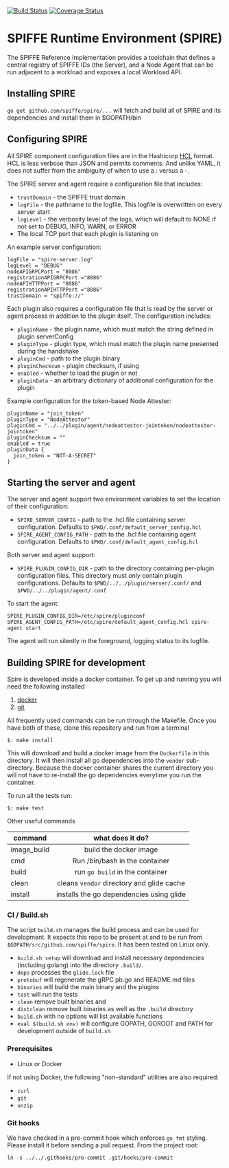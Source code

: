 [![Build Status](https://travis-ci.com/spiffe/spire.svg?token=pXzs6KRAUrxbEXnwHsPs&branch=master)](https://travis-ci.com/spiffe/spire)
[![Coverage Status](https://coveralls.io/repos/github/spiffe/spire/badge.svg?t=SrV7ye)](https://coveralls.io/github/spiffe/spire)

# SPIFFE Runtime Environment (SPIRE)

The SPIFFE Reference Implementation provides a toolchain that defines a central registry of
SPIFFE IDs (the Server), and a Node Agent that can be run adjacent to a workload and
exposes a local Workload API.

## Installing SPIRE

`go get github.com/spiffe/spire/...` will fetch and build all of SPIRE and its
dependencies and install them in $GOPATH/bin

## Configuring SPIRE

All SPIRE component configuration files are in the Hashicorp [HCL](https://github.com/hashicorp/hcl)
format. HCL is less verbose than JSON and permits comments. And unlike YAML, it does not suffer
from the ambiguity of when to use a : versus a -.

The SPIRE server and agent require a configuration file that includes:

* `trustDomain` - the SPIFFE trust domain
* `logFile` - the pathname to the logfile. This logfile is overwritten on every server start
* `logLevel` - the verbosity level of the logs, which will default to NONE if not set to
  DEBUG, INFO, WARN, or ERROR
* The local TCP port that each plugin is listening on

An example server configuration:
```
logFile = "spire-server.log"
logLevel = "DEBUG"
nodeAPIGRPCPort = "8086"
registrationAPIGRPCPort ="8086"
nodeAPIHTTPPort = "8086"
registrationAPIHTTPPort ="8086"
trustDomain = "spiffe://"
```

Each plugin also requires a configuration file that is read by the server
or agent process in addition to the plugin itself. The configuration includes:

* `pluginName` - the plugin name, which must match the string defined in plugin serverConfig
* `pluginType` - plugin type, which must match the plugin name presented during the handshake
* `pluginCmd` - path to the plugin binary
* `pluginChecksum` - plugin checksum, if using
* `enabled` - whether to load the plugin or not
* `pluginData` - an arbitrary dictionary of additional configuration for the plugin

Example configuration for the token-based Node Attester:

```
pluginName = "join_token"
pluginType = "NodeAttestor"
pluginCmd = "../../plugin/agent/nodeattestor-jointoken/nodeattestor-jointoken"
pluginChecksum = ""
enabled = true
pluginData {
  join_token = "NOT-A-SECRET"
}
```

## Starting the server and agent

The server and agent support two environment variables to set the location of their configuration:

* `SPIRE_SERVER_CONFIG` - path to the .hcl file containing server configuration.
  Defaults to `$PWD/.conf/default_server_config.hcl`
* `SPIRE_AGENT_CONFIG_PATH` - path to the .hcl file containing agent configuration.
  Defaults to `$PWD/.conf/default_agent_config.hcl`

Both server and agent support:

* `SPIRE_PLUGIN_CONFIG_DIR` - path to the directory containing per-plugin configuration files.
  This directory must _only_ contain plugin configurations. Defaults to
  `$PWD/../../plugin/server/.conf/` and `$PWD/../../plugin/agent/.conf`

To start the agent:

```
SPIRE_PLUGIN_CONFIG_DIR=/etc/spire/pluginconf SPIRE_AGENT_CONFIG_PATH=/etc/spire/default_agent_config.hcl spire-agent start
```

The agent will run silently in the foreground, logging status to its logfile.


## Building SPIRE for development

Spire is developed inside a docker container. To get up and running you will need the following installed

1. [docker](https://docs.docker.com/engine/installation/)
2. [git](https://git-scm.com/downloads) 

All frequently used commands can be run through the Makefile.
Once you have both of these, clone this repository and run from a terminal

`$: make install`

This will download and build a docker image from the `Dockerfile` in this directory. It will then install all
go dependencies into the `vendor` sub-directory. Because the docker container shares the current directory you 
will not have to re-install the go dependencies everytime you run the container.

To run all the tests run:

`$: make test`

Other useful commands

| command       | what does it do?  |
| ------------- |:-------------:| 
| image_build     | build the docker image | 
| cmd      | Run /bin/bash in the container      | 
| build | run `go build` in the container      |
| clean | cleans `vendor` directory and glide cache       |
| install | installs the go dependencies using glide |

### CI / Build.sh

The script `build.sh` manages the build process and can be used for development. It expects
this repo to be present at and to be run from `$GOPATH/src/github.com/spiffe/spire`. It has
been tested on Linux only.

* `build.sh setup` will download and install necessary dependencies (including golang)
into the directory `.build/`.
* `deps` processes the `glide.lock` file
* `protobuf` will regenerate the gRPC pb.go and README.md files
* `binaries` will build the main binary and the plugins
* `test` will run the tests
* `clean` remove built binaries and
* `distclean` remove built binaries as well as the `.build` directory
* `build.sh` with no options will list available functions
* `eval $(build.sh env)` will configure GOPATH, GOROOT and PATH for development outside
of `build.sh`


### Prerequisites

* Linux or Docker

If not using Docker, the following "non-standard" utilities are also required:

* `curl`
* `git`
* `unzip`


### Git hooks

We have checked in a pre-commit hook which enforces `go fmt` styling. Please install it
before sending a pull request. From the project root:

```
ln -s ../../.githooks/pre-commit .git/hooks/pre-commit
```
